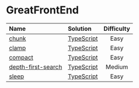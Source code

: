 # GreatFrontEnd
| Name                                                                                                                                                                                              | Solution                                                                                                                                                          | Difficulty |
|:--------------------------------------------------------------------------------------------------------------------------------------------------------------------------------------------------|:----------------------------------------------------------------------------------------------------------------------------------------------------------------- |:----------:|
| [chunk](https://www.greatfrontend.com/questions/javascript/chunk)                                                                                                                                 | [TypeScript](./chunk/index.ts)                                                                                                                                    | Easy       |
| [clamp](https://www.greatfrontend.com/questions/javascript/clamp)                                                                                                                                 | [TypeScript](./clamp/index.ts)                                                                                                                                    | Easy       |
| [compact](https://www.greatfrontend.com/questions/javascript/compact)                                                                                                                             | [TypeScript](./compact/index.ts)                                                                                                                                  | Easy       |
| [depth-first-search](https://www.greatfrontend.com/questions/javascript/depth-first-search)                                                                                                       | [TypeScript](./depth-first-search/index.ts)                                                                                                                       | Medium     |
| [sleep](https://www.greatfrontend.com/questions/javascript/sleep)                                                                                                                                 | [TypeScript](./sleep/index.ts)                                                                                                                                    | Easy       |

